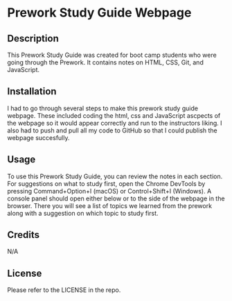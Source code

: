 # Prework Study Guide Webpage

## Description

This Prework Study Guide was created for boot camp students who were going through the Prework. It contains notes on HTML, CSS, Git, and JavaScript.

## Installation

I had to go through several steps to make this prework study guide webpage. These included coding the html, css and JavaScript ascpects of the webpage so it would appear correctly and run to the instructors liking. I also had to push and pull all my code to GitHub so that I could publish the webpage succesfully.

## Usage

To use this Prework Study Guide, you can review the notes in each section. For suggestions on what to study first, open the Chrome DevTools by pressing Command+Option+I (macOS) or Control+Shift+I (Windows). A console panel should open either below or to the side of the webpage in the browser. There you will see a list of topics we learned from the prework along with a suggestion on which topic to study first.

## Credits

N/A

## License

Please refer to the LICENSE in the repo.
